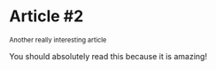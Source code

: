 # Article #2
<small>Another really interesting article</small>

You should absolutely read this because it is amazing!
